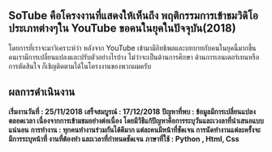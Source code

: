 ## SoTube คือโครงงานที่แสดงให้เห็นถึง พฤติกรรมการเข้าชมวิดิโอประเภทต่างๆใน YouTube ขอคนในยุคในปัจจุบัน(2018)
โดยการที่เราจะมาวิเคราะห์ว่า หลังจาก YouTube เข้ามามีอิทธิพลและบทบาทกับคนในยุคนี้มากขึ้น คนเรามีการเปลี่ยนแปลงและปรับตัวอย่างไรบ้าง ไม่ว่าจะเป็นด้านการศึกษา ด้านการเอนเตอร์เทนหรือการตัดสินใจ ก็เชิญติดตามได้ในโครงงานของพวกผมครับ

## ผลการดำเนินงาน
**เริ่มงานวันที่ : 25/11/2018**
**เสร็จสมบูรณ์ : 17/12/2018**
**ปัญหาที่พบ : ข้อมูลมีการเปลี่ยนแปลงตลอดเวลา เนื่องจากการเข้ามชมอย่างต่อเนื่อง โดยมีวิธีแก้ปัญหาคือการระบุวันและเวงลาที่นำเสนอแบบแน่นอน**
**การทำงาน : ทุกคนทำงานร่วมกันได้ดีมาก แต่ละคนมีหน้าที่ชัดเจน การนัดทำงานแต่ละครั้งจะมีการระบุหน้าที่ งานที่ต้องทำ และเวลาที่กำหนดชัดเจน**
**ภาษาที่ใช้ : Python , Html, Css**


